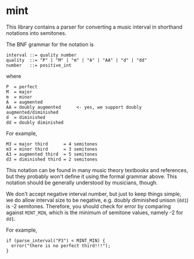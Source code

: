 mint
====

This library contains a parser for converting a music interval in shorthand
notations into semitones.

The BNF grammar for the notation is

    interval ::= quality number
    quality  ::= "P" | "M" | "m" | "A" | "AA" | "d" | "dd"
    number   ::= positive_int

where

    P  = perfect
    M  = major
    m  = minor
    A  = augmented
    AA = doubly augmented      <- yes, we support doubly augmented/diminished
    d  = diminished
    dd = doubly diminished

For example,

    M3 = major third      = 4 semitones
    m3 = minor third      = 3 semitones
    A3 = augmented third  = 5 semitones
    d3 = diminished third = 2 semitones

This notation can be found in many music theory textbooks and references,
but they probably won't define it using the formal grammar above. This
notation should be generally understood by musicians, though.

We don't accept negative interval number, but just to keep things simple, we do
allow interval size to be negative, e.g. doubly diminished unison (`dd1`) is -2
semitones. Therefore, you should check for error by comparing against
`MINT_MIN`, which is the minimum of semitone values, namely -2 for `dd1`.

For example,

    if (parse_interval("P3") < MINT_MIN) {
      error("there is no perfect third!!!");
    }
